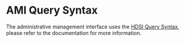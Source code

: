 # AMI Query Syntax

The administrative management interface uses the [HDSI Query Syntax](../health-data-service-interface-hdsi/hdsi-query-syntax.md), please refer to the documentation for more information.
